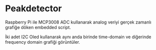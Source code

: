 # Peakdetector
Raspberry Pi ile MCP3008 ADC kullanarak analog veriyi gerçek zamanlı grafiğe döken embedded script.

İki adet I2C Oled kullanarak aynı anda birinde time-domain ve diğerinde frequency domain grafiği görüntüler.
